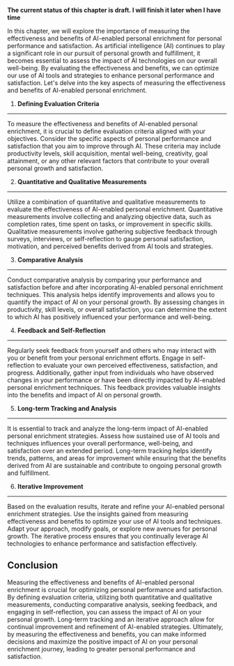 **The current status of this chapter is draft. I will finish it later when I have time**

In this chapter, we will explore the importance of measuring the effectiveness and benefits of AI-enabled personal enrichment for personal performance and satisfaction. As artificial intelligence (AI) continues to play a significant role in our pursuit of personal growth and fulfillment, it becomes essential to assess the impact of AI technologies on our overall well-being. By evaluating the effectiveness and benefits, we can optimize our use of AI tools and strategies to enhance personal performance and satisfaction. Let's delve into the key aspects of measuring the effectiveness and benefits of AI-enabled personal enrichment.

1. **Defining Evaluation Criteria**
-----------------------------------

To measure the effectiveness and benefits of AI-enabled personal enrichment, it is crucial to define evaluation criteria aligned with your objectives. Consider the specific aspects of personal performance and satisfaction that you aim to improve through AI. These criteria may include productivity levels, skill acquisition, mental well-being, creativity, goal attainment, or any other relevant factors that contribute to your overall personal growth and satisfaction.

2. **Quantitative and Qualitative Measurements**
------------------------------------------------

Utilize a combination of quantitative and qualitative measurements to evaluate the effectiveness of AI-enabled personal enrichment. Quantitative measurements involve collecting and analyzing objective data, such as completion rates, time spent on tasks, or improvement in specific skills. Qualitative measurements involve gathering subjective feedback through surveys, interviews, or self-reflection to gauge personal satisfaction, motivation, and perceived benefits derived from AI tools and strategies.

3. **Comparative Analysis**
---------------------------

Conduct comparative analysis by comparing your performance and satisfaction before and after incorporating AI-enabled personal enrichment techniques. This analysis helps identify improvements and allows you to quantify the impact of AI on your personal growth. By assessing changes in productivity, skill levels, or overall satisfaction, you can determine the extent to which AI has positively influenced your performance and well-being.

4. **Feedback and Self-Reflection**
-----------------------------------

Regularly seek feedback from yourself and others who may interact with you or benefit from your personal enrichment efforts. Engage in self-reflection to evaluate your own perceived effectiveness, satisfaction, and progress. Additionally, gather input from individuals who have observed changes in your performance or have been directly impacted by AI-enabled personal enrichment techniques. This feedback provides valuable insights into the benefits and impact of AI on personal growth.

5. **Long-term Tracking and Analysis**
--------------------------------------

It is essential to track and analyze the long-term impact of AI-enabled personal enrichment strategies. Assess how sustained use of AI tools and techniques influences your overall performance, well-being, and satisfaction over an extended period. Long-term tracking helps identify trends, patterns, and areas for improvement while ensuring that the benefits derived from AI are sustainable and contribute to ongoing personal growth and fulfillment.

6. **Iterative Improvement**
----------------------------

Based on the evaluation results, iterate and refine your AI-enabled personal enrichment strategies. Use the insights gained from measuring effectiveness and benefits to optimize your use of AI tools and techniques. Adapt your approach, modify goals, or explore new avenues for personal growth. The iterative process ensures that you continually leverage AI technologies to enhance performance and satisfaction effectively.

Conclusion
----------

Measuring the effectiveness and benefits of AI-enabled personal enrichment is crucial for optimizing personal performance and satisfaction. By defining evaluation criteria, utilizing both quantitative and qualitative measurements, conducting comparative analysis, seeking feedback, and engaging in self-reflection, you can assess the impact of AI on your personal growth. Long-term tracking and an iterative approach allow for continual improvement and refinement of AI-enabled strategies. Ultimately, by measuring the effectiveness and benefits, you can make informed decisions and maximize the positive impact of AI on your personal enrichment journey, leading to greater personal performance and satisfaction.
